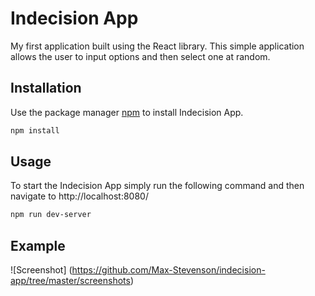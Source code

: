 # Indecision App

My first application built using the React library.
This simple application allows the user to input options and then select one at random.

## Installation

Use the package manager [npm](https://www.npmjs.com/) to install Indecision App.

```bash
npm install
```

## Usage

To start the Indecision App simply run the following command and then navigate to http://localhost:8080/

```bash
npm run dev-server
```

## Example
![Screenshot] (https://github.com/Max-Stevenson/indecision-app/tree/master/screenshots)
